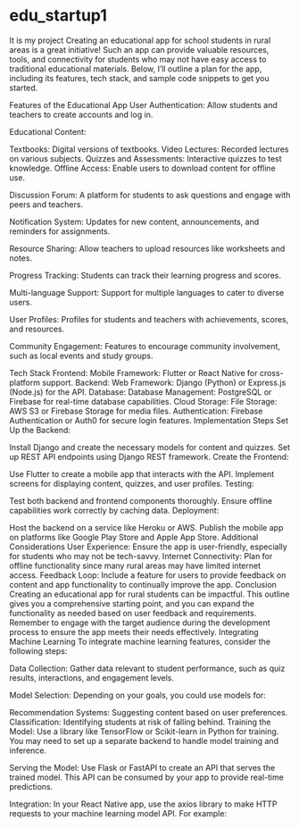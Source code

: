 # edu_startup1
It is my project
Creating an educational app for school students in rural areas is a great initiative! Such an app can provide valuable resources, tools, and connectivity for students who may not have easy access to traditional educational materials. Below, I’ll outline a plan for the app, including its features, tech stack, and sample code snippets to get you started.

Features of the Educational App
User Authentication: Allow students and teachers to create accounts and log in.

Educational Content:

Textbooks: Digital versions of textbooks.
Video Lectures: Recorded lectures on various subjects.
Quizzes and Assessments: Interactive quizzes to test knowledge.
Offline Access: Enable users to download content for offline use.

Discussion Forum: A platform for students to ask questions and engage with peers and teachers.

Notification System: Updates for new content, announcements, and reminders for assignments.

Resource Sharing: Allow teachers to upload resources like worksheets and notes.

Progress Tracking: Students can track their learning progress and scores.

Multi-language Support: Support for multiple languages to cater to diverse users.

User Profiles: Profiles for students and teachers with achievements, scores, and resources.

Community Engagement: Features to encourage community involvement, such as local events and study groups.

Tech Stack
Frontend:
Mobile Framework: Flutter or React Native for cross-platform support.
Backend:
Web Framework: Django (Python) or Express.js (Node.js) for the API.
Database:
Database Management: PostgreSQL or Firebase for real-time database capabilities.
Cloud Storage:
File Storage: AWS S3 or Firebase Storage for media files.
Authentication:
Firebase Authentication or Auth0 for secure login features.
Implementation Steps
Set Up the Backend:

Install Django and create the necessary models for content and quizzes.
Set up REST API endpoints using Django REST framework.
Create the Frontend:

Use Flutter to create a mobile app that interacts with the API.
Implement screens for displaying content, quizzes, and user profiles.
Testing:

Test both backend and frontend components thoroughly.
Ensure offline capabilities work correctly by caching data.
Deployment:

Host the backend on a service like Heroku or AWS.
Publish the mobile app on platforms like Google Play Store and Apple App Store.
Additional Considerations
User Experience: Ensure the app is user-friendly, especially for students who may not be tech-savvy.
Internet Connectivity: Plan for offline functionality since many rural areas may have limited internet access.
Feedback Loop: Include a feature for users to provide feedback on content and app functionality to continually improve the app.
Conclusion
Creating an educational app for rural students can be impactful. This outline gives you a comprehensive starting point, and you can expand the functionality as needed based on user feedback and requirements. Remember to engage with the target audience during the development process to ensure the app meets their needs effectively.
Integrating Machine Learning
To integrate machine learning features, consider the following steps:

Data Collection: Gather data relevant to student performance, such as quiz results, interactions, and engagement levels.

Model Selection: Depending on your goals, you could use models for:

Recommendation Systems: Suggesting content based on user preferences.
Classification: Identifying students at risk of falling behind.
Training the Model: Use a library like TensorFlow or Scikit-learn in Python for training. You may need to set up a separate backend to handle model training and inference.

Serving the Model: Use Flask or FastAPI to create an API that serves the trained model. This API can be consumed by your app to provide real-time predictions.

Integration: In your React Native app, use the axios library to make HTTP requests to your machine learning model API. For example:
